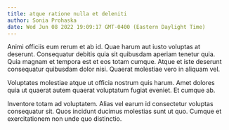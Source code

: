 ```yaml
---
title: atque ratione nulla et deleniti
author: Sonia Prohaska
date: Wed Jun 08 2022 19:09:17 GMT-0400 (Eastern Daylight Time)
---
```

Animi officiis eum rerum et ab id. Quae harum aut iusto voluptas at deserunt. Consequatur debitis quia sit quibusdam aperiam tenetur quia. Quia magnam et tempora est et eos totam cumque. Atque et iste deserunt consequatur quibusdam dolor nisi. Quaerat molestiae vero in aliquam vel.

 Voluptates molestiae atque ut officia nostrum quis harum. Amet dolores quia ut quaerat autem quaerat voluptatum fugiat eveniet. Et cumque ab.

 Inventore totam ad voluptatem. Alias vel earum id consectetur voluptas consequatur sit. Quos incidunt ducimus molestias sunt ut quo. Cumque et exercitationem non unde quo distinctio.